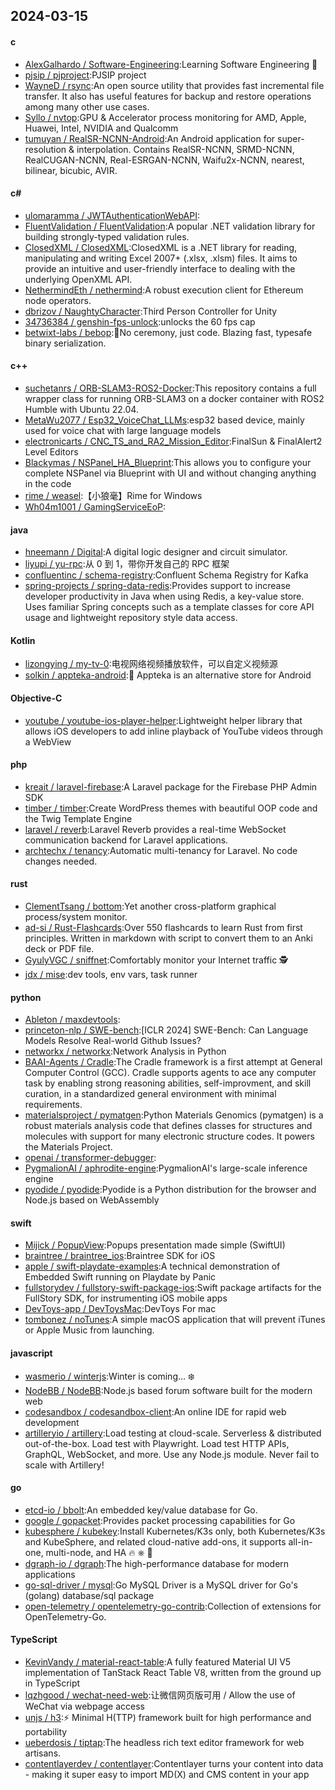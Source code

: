 ## 2024-03-15
#### c
* [AlexGalhardo / Software-Engineering](https://github.com/AlexGalhardo/Software-Engineering):Learning Software Engineering 🐢
* [pjsip / pjproject](https://github.com/pjsip/pjproject):PJSIP project
* [WayneD / rsync](https://github.com/WayneD/rsync):An open source utility that provides fast incremental file transfer. It also has useful features for backup and restore operations among many other use cases.
* [Syllo / nvtop](https://github.com/Syllo/nvtop):GPU & Accelerator process monitoring for AMD, Apple, Huawei, Intel, NVIDIA and Qualcomm
* [tumuyan / RealSR-NCNN-Android](https://github.com/tumuyan/RealSR-NCNN-Android):An Android application for super-resolution & interpolation. Contains RealSR-NCNN, SRMD-NCNN, RealCUGAN-NCNN, Real-ESRGAN-NCNN, Waifu2x-NCNN, nearest, bilinear, bicubic, AVIR.
#### c#
* [ulomaramma / JWTAuthenticationWebAPI](https://github.com/ulomaramma/JWTAuthenticationWebAPI):
* [FluentValidation / FluentValidation](https://github.com/FluentValidation/FluentValidation):A popular .NET validation library for building strongly-typed validation rules.
* [ClosedXML / ClosedXML](https://github.com/ClosedXML/ClosedXML):ClosedXML is a .NET library for reading, manipulating and writing Excel 2007+ (.xlsx, .xlsm) files. It aims to provide an intuitive and user-friendly interface to dealing with the underlying OpenXML API.
* [NethermindEth / nethermind](https://github.com/NethermindEth/nethermind):A robust execution client for Ethereum node operators.
* [dbrizov / NaughtyCharacter](https://github.com/dbrizov/NaughtyCharacter):Third Person Controller for Unity
* [34736384 / genshin-fps-unlock](https://github.com/34736384/genshin-fps-unlock):unlocks the 60 fps cap
* [betwixt-labs / bebop](https://github.com/betwixt-labs/bebop):🎷No ceremony, just code. Blazing fast, typesafe binary serialization.
#### c++
* [suchetanrs / ORB-SLAM3-ROS2-Docker](https://github.com/suchetanrs/ORB-SLAM3-ROS2-Docker):This repository contains a full wrapper class for running ORB-SLAM3 on a docker container with ROS2 Humble with Ubuntu 22.04.
* [MetaWu2077 / Esp32_VoiceChat_LLMs](https://github.com/MetaWu2077/Esp32_VoiceChat_LLMs):esp32 based device, mainly used for voice chat with large language models
* [electronicarts / CNC_TS_and_RA2_Mission_Editor](https://github.com/electronicarts/CNC_TS_and_RA2_Mission_Editor):FinalSun & FinalAlert2 Level Editors
* [Blackymas / NSPanel_HA_Blueprint](https://github.com/Blackymas/NSPanel_HA_Blueprint):This allows you to configure your complete NSPanel via Blueprint with UI and without changing anything in the code
* [rime / weasel](https://github.com/rime/weasel):【小狼毫】Rime for Windows
* [Wh04m1001 / GamingServiceEoP](https://github.com/Wh04m1001/GamingServiceEoP):
#### java
* [hneemann / Digital](https://github.com/hneemann/Digital):A digital logic designer and circuit simulator.
* [liyupi / yu-rpc](https://github.com/liyupi/yu-rpc):从 0 到 1，带你开发自己的 RPC 框架
* [confluentinc / schema-registry](https://github.com/confluentinc/schema-registry):Confluent Schema Registry for Kafka
* [spring-projects / spring-data-redis](https://github.com/spring-projects/spring-data-redis):Provides support to increase developer productivity in Java when using Redis, a key-value store. Uses familiar Spring concepts such as a template classes for core API usage and lightweight repository style data access.
#### Kotlin
* [lizongying / my-tv-0](https://github.com/lizongying/my-tv-0):电视网络视频播放软件，可以自定义视频源
* [solkin / appteka-android](https://github.com/solkin/appteka-android):💊 Appteka is an alternative store for Android
#### Objective-C
* [youtube / youtube-ios-player-helper](https://github.com/youtube/youtube-ios-player-helper):Lightweight helper library that allows iOS developers to add inline playback of YouTube videos through a WebView
#### php
* [kreait / laravel-firebase](https://github.com/kreait/laravel-firebase):A Laravel package for the Firebase PHP Admin SDK
* [timber / timber](https://github.com/timber/timber):Create WordPress themes with beautiful OOP code and the Twig Template Engine
* [laravel / reverb](https://github.com/laravel/reverb):Laravel Reverb provides a real-time WebSocket communication backend for Laravel applications.
* [archtechx / tenancy](https://github.com/archtechx/tenancy):Automatic multi-tenancy for Laravel. No code changes needed.
#### rust
* [ClementTsang / bottom](https://github.com/ClementTsang/bottom):Yet another cross-platform graphical process/system monitor.
* [ad-si / Rust-Flashcards](https://github.com/ad-si/Rust-Flashcards):Over 550 flashcards to learn Rust from first principles. Written in markdown with script to convert them to an Anki deck or PDF file.
* [GyulyVGC / sniffnet](https://github.com/GyulyVGC/sniffnet):Comfortably monitor your Internet traffic 🕵️
* [jdx / mise](https://github.com/jdx/mise):dev tools, env vars, task runner
#### python
* [Ableton / maxdevtools](https://github.com/Ableton/maxdevtools):
* [princeton-nlp / SWE-bench](https://github.com/princeton-nlp/SWE-bench):[ICLR 2024] SWE-Bench: Can Language Models Resolve Real-world Github Issues?
* [networkx / networkx](https://github.com/networkx/networkx):Network Analysis in Python
* [BAAI-Agents / Cradle](https://github.com/BAAI-Agents/Cradle):The Cradle framework is a first attempt at General Computer Control (GCC). Cradle supports agents to ace any computer task by enabling strong reasoning abilities, self-improvment, and skill curation, in a standardized general environment with minimal requirements.
* [materialsproject / pymatgen](https://github.com/materialsproject/pymatgen):Python Materials Genomics (pymatgen) is a robust materials analysis code that defines classes for structures and molecules with support for many electronic structure codes. It powers the Materials Project.
* [openai / transformer-debugger](https://github.com/openai/transformer-debugger):
* [PygmalionAI / aphrodite-engine](https://github.com/PygmalionAI/aphrodite-engine):PygmalionAI's large-scale inference engine
* [pyodide / pyodide](https://github.com/pyodide/pyodide):Pyodide is a Python distribution for the browser and Node.js based on WebAssembly
#### swift
* [Mijick / PopupView](https://github.com/Mijick/PopupView):Popups presentation made simple (SwiftUI)
* [braintree / braintree_ios](https://github.com/braintree/braintree_ios):Braintree SDK for iOS
* [apple / swift-playdate-examples](https://github.com/apple/swift-playdate-examples):A technical demonstration of Embedded Swift running on Playdate by Panic
* [fullstorydev / fullstory-swift-package-ios](https://github.com/fullstorydev/fullstory-swift-package-ios):Swift package artifacts for the FullStory SDK, for instrumenting iOS mobile apps
* [DevToys-app / DevToysMac](https://github.com/DevToys-app/DevToysMac):DevToys For mac
* [tombonez / noTunes](https://github.com/tombonez/noTunes):A simple macOS application that will prevent iTunes or Apple Music from launching.
#### javascript
* [wasmerio / winterjs](https://github.com/wasmerio/winterjs):Winter is coming... ❄️
* [NodeBB / NodeBB](https://github.com/NodeBB/NodeBB):Node.js based forum software built for the modern web
* [codesandbox / codesandbox-client](https://github.com/codesandbox/codesandbox-client):An online IDE for rapid web development
* [artilleryio / artillery](https://github.com/artilleryio/artillery):Load testing at cloud-scale. Serverless & distributed out-of-the-box. Load test with Playwright. Load test HTTP APIs, GraphQL, WebSocket, and more. Use any Node.js module. Never fail to scale with Artillery!
#### go
* [etcd-io / bbolt](https://github.com/etcd-io/bbolt):An embedded key/value database for Go.
* [google / gopacket](https://github.com/google/gopacket):Provides packet processing capabilities for Go
* [kubesphere / kubekey](https://github.com/kubesphere/kubekey):Install Kubernetes/K3s only, both Kubernetes/K3s and KubeSphere, and related cloud-native add-ons, it supports all-in-one, multi-node, and HA 🔥 ⎈ 🐳
* [dgraph-io / dgraph](https://github.com/dgraph-io/dgraph):The high-performance database for modern applications
* [go-sql-driver / mysql](https://github.com/go-sql-driver/mysql):Go MySQL Driver is a MySQL driver for Go's (golang) database/sql package
* [open-telemetry / opentelemetry-go-contrib](https://github.com/open-telemetry/opentelemetry-go-contrib):Collection of extensions for OpenTelemetry-Go.
#### TypeScript
* [KevinVandy / material-react-table](https://github.com/KevinVandy/material-react-table):A fully featured Material UI V5 implementation of TanStack React Table V8, written from the ground up in TypeScript
* [lqzhgood / wechat-need-web](https://github.com/lqzhgood/wechat-need-web):让微信网页版可用 / Allow the use of WeChat via webpage access
* [unjs / h3](https://github.com/unjs/h3):⚡️ Minimal H(TTP) framework built for high performance and portability
* [ueberdosis / tiptap](https://github.com/ueberdosis/tiptap):The headless rich text editor framework for web artisans.
* [contentlayerdev / contentlayer](https://github.com/contentlayerdev/contentlayer):Contentlayer turns your content into data - making it super easy to import MD(X) and CMS content in your app
